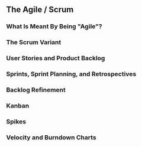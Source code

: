 ## The Agile / Scrum

### What Is Meant By Being "Agile"?

### The Scrum Variant

### User Stories and Product Backlog

### Sprints, Sprint Planning, and Retrospectives

### Backlog Refinement

### Kanban

### Spikes

### Velocity and Burndown Charts

